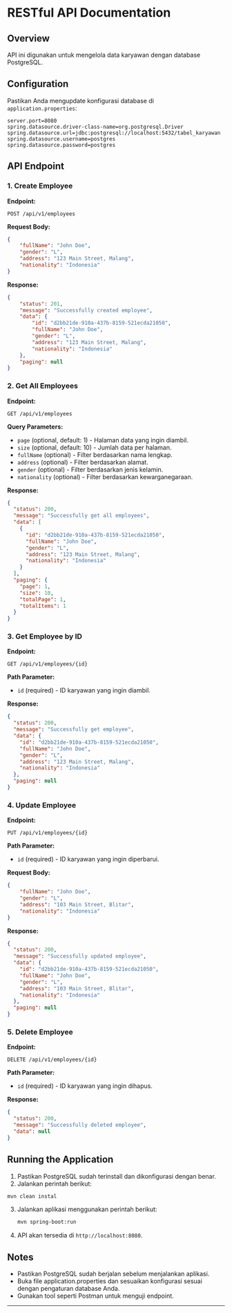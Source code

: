 # RESTful API Documentation

## Overview

API ini digunakan untuk mengelola data karyawan dengan database PostgreSQL.

## Configuration

Pastikan Anda mengupdate konfigurasi database di `application.properties`:

```properties
server.port=8080
spring.datasource.driver-class-name=org.postgresql.Driver
spring.datasource.url=jdbc:postgresql://localhost:5432/tabel_karyawan
spring.datasource.username=postgres
spring.datasource.password=postgres
```

## API Endpoint

### 1. Create Employee

**Endpoint:**

```
POST /api/v1/employees
```

**Request Body:**

```json
{
    "fullName": "John Doe",
    "gender": "L",
    "address": "123 Main Street, Malang",
    "nationality": "Indonesia"
}
```

**Response:**

```json
{
    "status": 201,
    "message": "Successfully created employee",
    "data": {
        "id": "d2bb21de-910a-437b-8159-521ecda21050",
        "fullName": "John Doe",
        "gender": "L",
        "address": "123 Main Street, Malang",
        "nationality": "Indonesia"
    },
    "paging": null
}
```

### 2. Get All Employees

**Endpoint:**

```
GET /api/v1/employees
```

**Query Parameters:**

- `page` (optional, default: 1) - Halaman data yang ingin diambil.
- `size` (optional, default: 10) - Jumlah data per halaman.
- `fullName` (optional) - Filter berdasarkan nama lengkap.
- `address` (optional) - Filter berdasarkan alamat.
- `gender` (optional) - Filter berdasarkan jenis kelamin.
- `nationality` (optional) - Filter berdasarkan kewarganegaraan.

**Response:**

```json
{
  "status": 200,
  "message": "Successfully get all employees",
  "data": [
    {
      "id": "d2bb21de-910a-437b-8159-521ecda21050",
      "fullName": "John Doe",
      "gender": "L",
      "address": "123 Main Street, Malang",
      "nationality": "Indonesia"
    }
  ],
  "paging": {
    "page": 1,
    "size": 10,
    "totalPage": 1,
    "totalItems": 1
  }
}
```

### 3. Get Employee by ID

**Endpoint:**

```
GET /api/v1/employees/{id}
```

**Path Parameter:**

- `id` (required) - ID karyawan yang ingin diambil.

**Response:**

```json
{
  "status": 200,
  "message": "Successfully get employee",
  "data": {
    "id": "d2bb21de-910a-437b-8159-521ecda21050",
    "fullName": "John Doe",
    "gender": "L",
    "address": "123 Main Street, Malang",
    "nationality": "Indonesia"
  },
  "paging": null
}
```

### 4. Update Employee

**Endpoint:**

```
PUT /api/v1/employees/{id}
```

**Path Parameter:**

- `id` (required) - ID karyawan yang ingin diperbarui.

**Request Body:**

```json
{
    "fullName": "John Doe",
    "gender": "L",
    "address": "103 Main Street, Blitar",
    "nationality": "Indonesia"
}
```

**Response:**

```json
{
  "status": 200,
  "message": "Successfully updated employee",
  "data": {
    "id": "d2bb21de-910a-437b-8159-521ecda21050",
    "fullName": "John Doe",
    "gender": "L",
    "address": "103 Main Street, Blitar",
    "nationality": "Indonesia"
  },
  "paging": null
}
```

### 5. Delete Employee

**Endpoint:**

```
DELETE /api/v1/employees/{id}
```

**Path Parameter:**

- `id` (required) - ID karyawan yang ingin dihapus.

**Response:**

```json
{
  "status": 200,
  "message": "Successfully deleted employee",
  "data": null
}
```

## Running the Application

1. Pastikan PostgreSQL sudah terinstall dan dikonfigurasi dengan benar.
2. Jalankan perintah berikut:
```sh
mvn clean instal
```
3. Jalankan aplikasi menggunakan perintah berikut:
   ```sh
   mvn spring-boot:run
   ```
4. API akan tersedia di `http://localhost:8080`.

## Notes

- Pastikan PostgreSQL sudah berjalan sebelum menjalankan aplikasi.
- Buka file application.properties dan sesuaikan konfigurasi sesuai dengan pengaturan database Anda.
- Gunakan tool seperti Postman untuk menguji endpoint.

---

